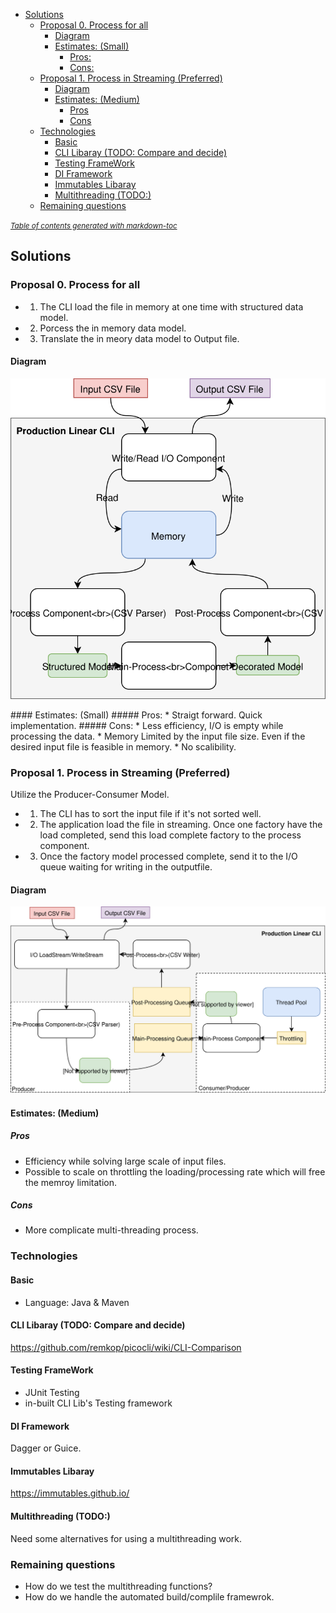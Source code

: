 - [Solutions](#solutions)
  * [Proposal 0. Process for all](#proposal-0-process-for-all)
    + [Diagram](#diagram)
    + [Estimates: (Small)](#estimates---small-)
      - [Pros:](#pros-)
      - [Cons:](#cons-)
  * [Proposal 1. Process in Streaming (Preferred)](#proposal-1-process-in-streaming--preferred-)
    + [Diagram](#diagram-1)
    + [Estimates: (Medium)](#estimates---medium-)
      - [Pros](#pros)
      - [Cons](#cons)
  * [Technologies](#technologies)
    + [Basic](#basic)
    + [CLI Libaray (TODO: Compare and decide)](#cli-libaray--todo--compare-and-decide-)
    + [Testing FrameWork](#testing-framework)
    + [DI Framework](#di-framework)
    + [Immutables Libaray](#immutables-libaray)
    + [Multithreading (TODO:)](#multithreading--todo--)
  * [Remaining questions](#remaining-questions)

<small><i><a href='http://ecotrust-canada.github.io/markdown-toc/'>Table of contents generated with markdown-toc</a></i></small>

## Solutions

### Proposal 0. Process for all
* 1. The CLI load the file in memory at one time with structured data model.
* 2. Porcess the in memory data model.
* 3. Translate the in meory data model to Output file.

#### Diagram

<p align="left">
  <img src="https://github.com/yuejoo/demo/blob/master/Solution-0.svg">
</p>
#### Estimates: (Small)
##### Pros:
* Straigt forward. Quick implementation.
##### Cons:
* Less efficiency, I/O is empty while processing the data.
* Memory Limited by the input file size. Even if the desired input file is feasible in memory.
* No scalibility.

### Proposal 1. Process in Streaming (Preferred)
Utilize the Producer-Consumer Model.
* 1. The CLI has to sort the input file if it's not sorted well.
* 2. The application load the file in streaming. Once one factory have the load completed, send this load complete factory to the process component.
* 3. Once the factory model processed complete, send it to the I/O queue waiting for writing in the outputfile.

#### Diagram
<p align="left">
  <img src="https://github.com/yuejoo/demo/blob/master/Solution-1.svg">
</p>

#### Estimates: (Medium)
##### Pros
* Efficiency while solving large scale of input files.
* Possible to scale on throttling the loading/processing rate which will free the memroy limitation.
##### Cons
* More complicate multi-threading process.

### Technologies
#### Basic
* Language: Java & Maven
#### CLI Libaray (TODO: Compare and decide)
https://github.com/remkop/picocli/wiki/CLI-Comparison
#### Testing FrameWork
* JUnit Testing
* in-built CLI Lib's Testing framework
#### DI Framework
Dagger or Guice.
#### Immutables Libaray
https://immutables.github.io/
#### Multithreading (TODO:)
Need some alternatives for using a multithreading work.


### Remaining questions
* How do we test the multithreading functions?
* How do we handle the automated build/complile framewrok.

